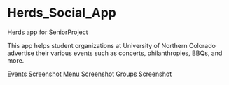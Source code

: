 # Herds_Social_App
Herds app for SeniorProject 

This app helps student organizations at University of Northern Colorado advertise their various events such as concerts, philanthropies, BBQs, and more.

[Events Screenshot](http://imgur.com/dUcGL7Y)
[Menu Screenshot](http://imgur.com/MjwJ7J5)
[Groups Screenshot](http://imgur.com/nqSsbc1)
